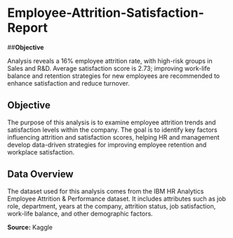 # Employee-Attrition-Satisfaction-Report
##**Objective**

Analysis reveals a 16% employee attrition rate, with high-risk groups in Sales and R&amp;D. Average satisfaction score is 2.73; improving work-life balance and retention strategies for new employees are recommended to enhance satisfaction and reduce turnover.
## **Objective**

The purpose of this analysis is to examine employee attrition trends and satisfaction levels within the company. The goal is to identify key factors influencing attrition and satisfaction scores, helping HR and management develop data-driven strategies for improving employee retention and workplace satisfaction.
## **Data Overview**

The dataset used for this analysis comes from the IBM HR Analytics Employee Attrition & Performance dataset. It includes attributes such as job role, department, years at the company, attrition status, job satisfaction, work-life balance, and other demographic factors.

**Source:** Kaggle
